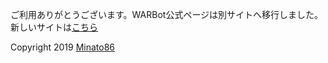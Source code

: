 ご利用ありがとうございます。WARBot公式ページは別サイトへ移行しました。  
新しいサイトは[こちら](https://dev.m86.work/warbot/)

Copyright 2019 [Minato86](https://minato86.me/)